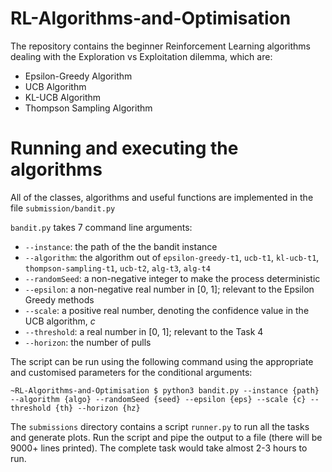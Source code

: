 # RL-Algorithms-and-Optimisation
The repository contains the beginner Reinforcement Learning algorithms dealing with the Exploration vs Exploitation dilemma, which are:
* Epsilon-Greedy Algorithm
* UCB Algorithm
* KL-UCB Algorithm
* Thompson Sampling Algorithm

# Running and executing the algorithms
All of the classes, algorithms and useful functions are implemented in the file ```submission/bandit.py```

```bandit.py``` takes 7 command line arguments:
* ```--instance```: the path of the the bandit instance
* ```--algorithm```: the algorithm out of ```epsilon-greedy-t1```, ```ucb-t1```, ```kl-ucb-t1```, ```thompson-sampling-t1```, ```ucb-t2```, ```alg-t3```, ```alg-t4```
* ```--randomSeed```: a non-negative integer to make the process deterministic
* ```--epsilon```: a non-negative real number in \[0, 1\]; relevant to the Epsilon Greedy methods
* ```--scale```: a positive real number, denoting the confidence value in the UCB algorithm, _c_
* ```--threshold```: a real number in \[0, 1\]; relevant to the Task 4
* ```--horizon```: the number of pulls

The script can be run using the following command using the appropriate and customised parameters for the conditional arguments:

```
~RL-Algorithms-and-Optimisation $ python3 bandit.py --instance {path} --algorithm {algo} --randomSeed {seed} --epsilon {eps} --scale {c} --threshold {th} --horizon {hz}
```

The ```submissions``` directory contains a script ```runner.py``` to run all the tasks and generate plots. Run the script and pipe the output to a file (there will be 9000+ lines printed). The complete task would take almost 2-3 hours to run.